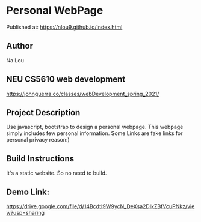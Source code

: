 # Personal WebPage

Published at: https://nlou9.github.io/index.html

## Author

Na Lou

## NEU CS5610 web development 

https://johnguerra.co/classes/webDevelopment_spring_2021/

## Project Description

Use javascript, bootstrap to design a personal webpage. This webpage simply includes few personal information. 
Some Links are fake links for personal privacy reason:)


## Build Instructions

It's a static website. So no need to build.

## Demo Link:
https://drive.google.com/file/d/14BcdtI9W9ycN_DeXsa2DIkZBfVcuPNkz/view?usp=sharing

